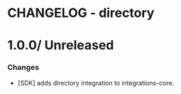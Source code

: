 # CHANGELOG - directory

1.0.0/ Unreleased
==================

### Changes

* [SDK] adds directory integration to integrations-core.

